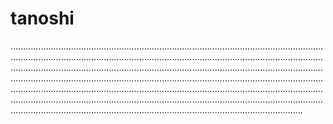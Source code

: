 # tanoshi
............................................................................................................................................................................................................................................................................................................................................................................................................................................................................................................................................................................................................................................................................................................................................................................................................................................................................................